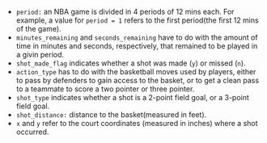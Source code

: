 * `period:` an NBA game is divided in 4 periods of 12 mins each. For example, a value for `period = 1` refers to the first period(the first 12 mins of the game).
* `minutes_remaining` and `seconds_remaining` have to do with the amount of time in   minutes and seconds, respectively, that remained to be played in a givin period.
* `shot_made_flag` indicates whether a shot was made (`y`) or missed (`n`).
* `action_type` has to do with the basketball moves used by players, either to pass by   defenders to gain access to the basket, or to get a clean pass to a teammate to score a   two pointer or three pointer.
* `shot_type` indicates whether a shot is a 2-point field goal, or a 3-point field goal.  
* `shot_distance:` distance to the basket(measured in feet).
* `x` and `y` refer to the court coordinates (measured in inches) where a shot occurred.
